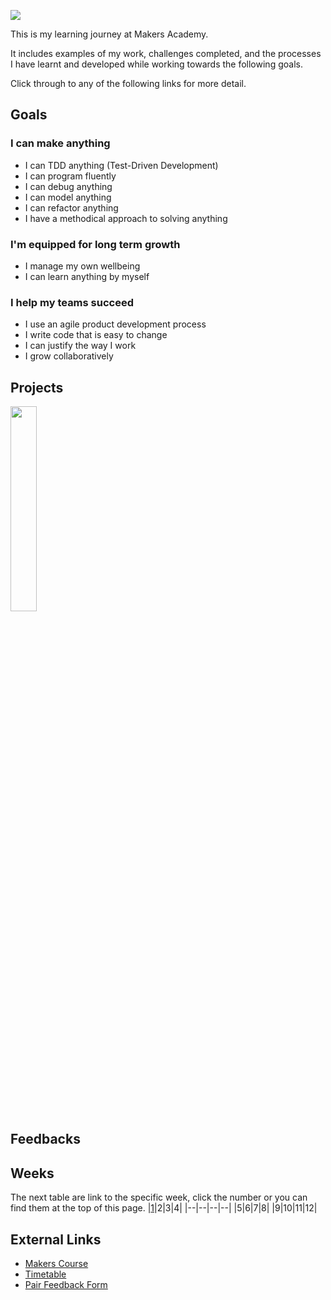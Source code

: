![](https://placehold.it/1200x300/374c53/FFFFFF/?text=Portfolio)

This is my learning journey at Makers Academy.

It includes examples of my work, challenges completed, and the processes I have learnt and developed while working towards the following goals.

Click through to any of the following links for more detail.

## Goals
### I can make anything
- I can TDD anything (Test-Driven Development)
- I can program fluently
- I can debug anything
- I can model anything
- I can refactor anything
- I have a methodical approach to solving anything

### I'm equipped for long term growth
- I manage my own wellbeing
- I can learn anything by myself

### I help my teams succeed
- I use an agile product development process
- I write code that is easy to change
- I can justify the way I work
- I grow collaboratively

## Projects
<a href="https://github.com/xavierloos/boris-bikes" target="_blank">
    <img height="aut0" width="29%" src="https://github-readme-stats.vercel.app/api/pin/?username=xavierloos&repo=boris-bikes" />
  </a>

## Feedbacks

## Weeks
The next table are link to the specific week, click the number or you can find them at the top of this page.
|<a href="https://github.com/xavierloos/Portfolio/blob/master/Week1.md">1</a>|2|3|4|
|--|--|--|--|
|5|6|7|8|
|9|10|11|12|


## External Links
- <a href="https://github.com/makersacademy/course">Makers Course</a>
- <a href="https://airtable.com/shrn6cujjhTRxqfob/tblU9M74TCpg89oGC">Timetable</a>
- <a href="https://forms.gle/Dzfosv8v6hZTJcF39">Pair Feedback Form</a>




